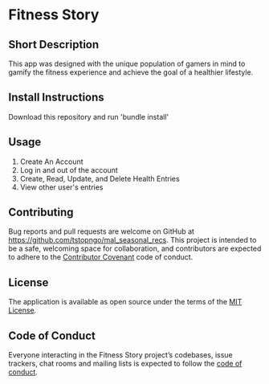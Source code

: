 
# Fitness Story

## Short Description

This app was designed with the unique population of gamers in mind to gamify the fitness experience and achieve the goal of a healthier lifestyle.

## Install Instructions

Download this repository and run 'bundle install'

## Usage

1. Create An Account
2. Log in and out of the account
3. Create, Read, Update, and Delete Health Entries
4. View other user's entries

## Contributing

Bug reports and pull requests are welcome on GitHub at https://github.com/tstopngo/mal_seasonal_recs. This project is intended to be a safe, welcoming space for collaboration, and contributors are expected to adhere to the [Contributor Covenant](http://contributor-covenant.org) code of conduct.

## License

The application is available as open source under the terms of the [MIT License](https://opensource.org/licenses/MIT).

## Code of Conduct

Everyone interacting in the Fitness Story project’s codebases, issue trackers, chat rooms and mailing lists is expected to follow the [code of conduct](https://github.com/tstopngo/fitness-story/blob/master/CODE_OF_CONDUCT.md).
